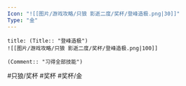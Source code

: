 ```yaml
---
Icon: "![[图片/游戏攻略/只狼 影逝二度/奖杯/登峰造极.png|30]]"
Type: "金"
---
```

```ad-common-gold-trophy
title: (Title:: "登峰造极")
![[图片/游戏攻略/只狼 影逝二度/奖杯/登峰造极.png|100]]

(Comment:: "习得全部技能")
```

#只狼/奖杯 #奖杯 #奖杯/金
